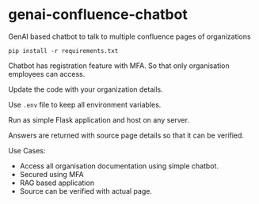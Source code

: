 # genai-confluence-chatbot
GenAI based chatbot to talk to multiple confluence pages of organizations

`pip install -r requirements.txt`

Chatbot has registration feature with MFA. So that only organisation employees can access.

Update the code with your organization details.

Use `.env` file to keep all environment variables.

Run as simple Flask application and host on any server.

Answers are returned with source page details so that it can be verified.

Use Cases:
 - Access all organisation documentation using simple chatbot.
 - Secured using MFA
 - RAG based application
 - Source can be verified with actual page.